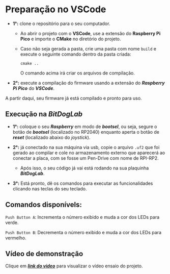 # Preparação no VSCode

- **1°:** clone o repositório para o seu computador.

    - Ao abrir o projeto com o **VSCode**, use a extensão do **Raspberry Pi Pico** e importe o **CMake** no diretório do projeto.

    - Caso não seja gerada a pasta, crie uma pasta com nome `build` e execute o seguinte comando dentro da pasta criada:
        
        ``cmake ..``

        O comando acima irá criar os arquivos de compilação.

- **2°:** execute a compilação do firmware usando a extensão do ***Raspberry Pi Pico*** do ***VSCode***.

A partir daqui, seu firmware já está compilado e pronto para uso.

## Execução na *BitDogLab*

- **1°:** coloque o seu ***Raspberry*** em modo de ***bootsel***, ou seja, segure o botão de ***bootsel*** (localizado no RP2040) enquanto aperta o botão de ***reset*** (localizado abaixo do *joystick*).

- **2°:** já conectado na sua máquina via usb, copie o arquivo `.uf2` que foi gerado ao compilar e cole no armazenamento externo que aparecerá ao conectar a placa, com se fosse um Pen-Drive com nome de RPI-RP2.

    - Após isso, o seu código já vai está rodando na sua plaquinha ***BitDogLab***.

- **3°:** Está pronto, dê os comandos para executar as funcionalidades clicando nas teclas do seu teclado.


## Comandos disponívels:

`Push Button A`: Incrementa o número exibido e muda a cor dos LEDs para verde.

`Push Button B`: Decrementa o número exibido e muda a cor dos LEDs para vermelho.

## Vídeo de demonstração 

Clique em ***[link do video](https://youtu.be/PBIahsWWTp4?si=qs6VQHHsYKKJkBPD)*** para visualizar o vídeo ensaio do projeto.
